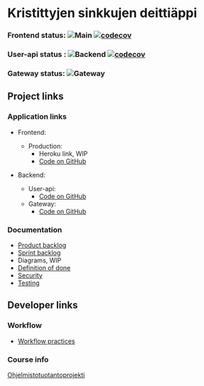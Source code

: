 # Kristittyjen sinkkujen deittiäppi

### Frontend status: ![Main](https://github.com/Ohtu-KSDeitti/frontend_ksd/actions/workflows/main.yml/badge.svg) [![codecov](https://codecov.io/gh/Ohtu-KSDeitti/frontend_ksd/branch/main/graph/badge.svg?token=HB9SH3KJB1)](https://codecov.io/gh/Ohtu-KSDeitti/frontend_ksd)

### User-api status : ![Backend](https://github.com/Ohtu-KSDeitti/backend_ksd/actions/workflows/main.yml/badge.svg) [![codecov](https://codecov.io/gh/Ohtu-KSDeitti/user-api/branch/main/graph/badge.svg?token=MMBUCZ3VUB)](https://codecov.io/gh/Ohtu-KSDeitti/user-api)

### Gateway status: ![Gateway](https://github.com/Ohtu-KSDeitti/gateway/actions/workflows/main.yml/badge.svg)

## Project links

### Application links
* Frontend: 
  * Production:
    * Heroku link, WIP
    * [Code on GitHub](https://github.com/Ohtu-KSDeitti/frontend_ksd)

* Backend: 
  * User-api:
    * [Code on GitHub](https://github.com/Ohtu-KSDeitti/user-api)
  * Gateway: 
    * [Code on GitHub](https://github.com/Ohtu-KSDeitti/gateway)


### Documentation
* [Product backlog](https://docs.google.com/spreadsheets/d/17pHSsWrSfmB6ZCPkbFlNHP7rXrApZz649BNCZ2rUao4/edit?usp=sharing)
* [Sprint backlog](https://docs.google.com/spreadsheets/d/1qfrm3tt-EGaUIGf8-LNKPHwXWFQBNaiZ_fus_j46mK4/edit?usp=sharing)
* Diagrams, WIP
* [Definition of done](https://github.com/Ohtu-KSDeitti/frontend_ksd/tree/main/documentation/definition_of_done.md)
* [Security](https://github.com/Ohtu-KSDeitti/frontend_ksd/blob/main/documentation/security.md)
* [Testing](https://github.com/Ohtu-KSDeitti/frontend_ksd/blob/main/documentation/testing.md)



## Developer links

### Workflow

* [Workflow practices](https://github.com/Ohtu-KSDeitti/frontend_ksd/blob/main/documentation/workflow.md)

### Course info

[Ohjelmistotuotantoprojekti](https://github.com/HY-TKTL/TKT20007-Ohjelmistotuotantoprojekti)
